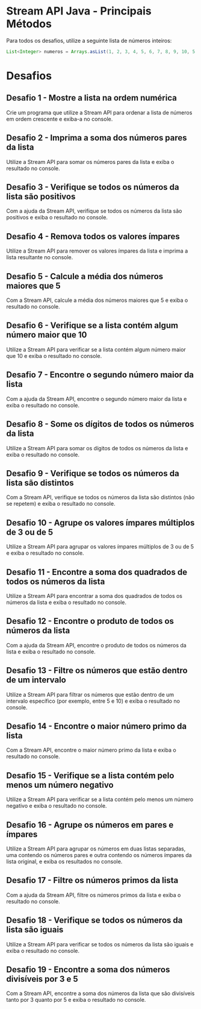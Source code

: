 # Stream API Java - Principais Métodos

Para todos os desafios, utilize a seguinte lista de números inteiros:

```java
List<Integer> numeros = Arrays.asList(1, 2, 3, 4, 5, 6, 7, 8, 9, 10, 5, 4, 3);
```

# Desafios

## Desafio 1 - Mostre a lista na ordem numérica
Crie um programa que utilize a Stream API para ordenar a lista de números em ordem crescente e exiba-a no console.

## Desafio 2 - Imprima a soma dos números pares da lista
Utilize a Stream API para somar os números pares da lista e exiba o resultado no console.

## Desafio 3 - Verifique se todos os números da lista são positivos
Com a ajuda da Stream API, verifique se todos os números da lista são positivos e exiba o resultado no console.

## Desafio 4 - Remova todos os valores ímpares
Utilize a Stream API para remover os valores ímpares da lista e imprima a lista resultante no console.

## Desafio 5 - Calcule a média dos números maiores que 5
Com a Stream API, calcule a média dos números maiores que 5 e exiba o resultado no console.

## Desafio 6 - Verifique se a lista contém algum número maior que 10
Utilize a Stream API para verificar se a lista contém algum número maior que 10 e exiba o resultado no console.

## Desafio 7 - Encontre o segundo número maior da lista
Com a ajuda da Stream API, encontre o segundo número maior da lista e exiba o resultado no console.

## Desafio 8 - Some os dígitos de todos os números da lista
Utilize a Stream API para somar os dígitos de todos os números da lista e exiba o resultado no console.

## Desafio 9 - Verifique se todos os números da lista são distintos
Com a Stream API, verifique se todos os números da lista são distintos (não se repetem) e exiba o resultado no console.

## Desafio 10 - Agrupe os valores ímpares múltiplos de 3 ou de 5
Utilize a Stream API para agrupar os valores ímpares múltiplos de 3 ou de 5 e exiba o resultado no console.

## Desafio 11 - Encontre a soma dos quadrados de todos os números da lista
Utilize a Stream API para encontrar a soma dos quadrados de todos os números da lista e exiba o resultado no console.

## Desafio 12 - Encontre o produto de todos os números da lista
Com a ajuda da Stream API, encontre o produto de todos os números da lista e exiba o resultado no console.

## Desafio 13 - Filtre os números que estão dentro de um intervalo
Utilize a Stream API para filtrar os números que estão dentro de um intervalo específico (por exemplo, entre 5 e 10) e exiba o resultado no console.

## Desafio 14 - Encontre o maior número primo da lista
Com a Stream API, encontre o maior número primo da lista e exiba o resultado no console.

## Desafio 15 - Verifique se a lista contém pelo menos um número negativo
Utilize a Stream API para verificar se a lista contém pelo menos um número negativo e exiba o resultado no console.

## Desafio 16 - Agrupe os números em pares e ímpares
Utilize a Stream API para agrupar os números em duas listas separadas, uma contendo os números pares e outra contendo os números ímpares da lista original, e exiba os resultados no console.

## Desafio 17 - Filtre os números primos da lista
Com a ajuda da Stream API, filtre os números primos da lista e exiba o resultado no console.

## Desafio 18 - Verifique se todos os números da lista são iguais
Utilize a Stream API para verificar se todos os números da lista são iguais e exiba o resultado no console.

## Desafio 19 - Encontre a soma dos números divisíveis por 3 e 5
Com a Stream API, encontre a soma dos números da lista que são divisíveis tanto por 3 quanto por 5 e exiba o resultado no console.
